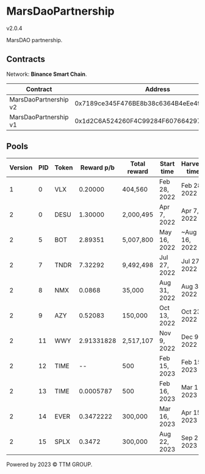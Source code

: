 # MarsDaoPartnership
v2.0.4

MarsDAO partnership.

## Contracts

Network: **Binance Smart Chain**.

| Contract              | Address                                    |
| --------------------- | ------------------------------------------ |
| MarsDaoPartnership v2 | 0x7189ce345F476BE8b38c6364B4eEe49f76177f4a |
| MarsDaoPartnership v1 | 0x1d2C6A524260F4C99284F607664297AcA6668ED6 |

## Pools

| Version | PID | Token | Reward p/b | Total reward | Start time   | Harvers time  | Vault                                      |
| ------- | --- | ----- | ---------- | ------------ | ------------ | ------------- | ------------------------------------------ |
| 1       | 0   | VLX   | 0.20000    | 404,560      | Feb 28, 2022 | Feb 28, 2022  | 0xbE341c23825C6B1E66a315f02182D41029c0D8c4 |
| 2       | 0   | DESU  | 1.30000    | 2,000,495    | Apr 7, 2022  | Apr 7, 2022   | 0xA1DC38B74A961bfb53C74433FA29C886ef8aF9d6 |
| 2       | 5   | BOT   | 2.89351    | 5,007,800    | May 16, 2022 | ~Aug 16, 2022 | 0x3e495F134c8204e2A842438e919735E84A8d3ddc |
| 2       | 7   | TNDR  | 7.32292    | 9,492,498    | Jul 27, 2022 | Jul 27, 2022  | 0x78436701C092D86B88E319C413743fb7d7F93D7B |
| 2       | 8   | NMX   | 0.0868     | 35,000       | Aug 31, 2022 | Aug 31, 2022  | 0x99F1D822194fc4a4054526b292aE85262042469B |
| 2       | 9   | AZY   | 0.52083    | 150,000      | Oct 13, 2022 | Oct 23, 2022  | 0x6c7ca4941f0cFde81AD7C9025Ba7FEda76818A02 |
| 2       | 11  | WWY   | 2.91331828 | 2,517,107    | Nov 9, 2022  | Dec 9, 2022   | 0xfF18c6f011A6fEbAee55f656db9baE145fFc7056 |
| 2       | 12  | TIME  | --         | 500          | Feb 15, 2023 | Feb 15, 2023  | 0xbc8cDbbFc42D15a2EB05E4c816B3750afbCe1D10 |
| 2       | 13  | TIME  | 0.0005787  | 500          | Feb 16, 2023 | Mar 15, 2023  | 0x70d0bF5BFde1414496EfB3F642a284488290F557 |
| 2       | 14  | EVER  | 0.3472222  | 300,000      | Mar 16, 2023 | Apr 15, 2023  | 0x6cFDD58EF05423Cb63402E913cea10f5056F03f7 |
| 2       | 15  | SPLX  | 0.3472     | 300,000      | Aug 22, 2023 | Sep 22, 2023  | 0x345A2F08582484932089Db627342149B1F24dFb5 |

Powered by 2023 © TTM GROUP.

